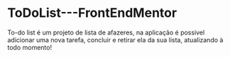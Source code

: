 # ToDoList---FrontEndMentor
To-do list é um projeto de lista de afazeres, na aplicação é possivel adicionar uma nova tarefa, concluir e retirar ela da sua lista, atualizando à todo momento!
